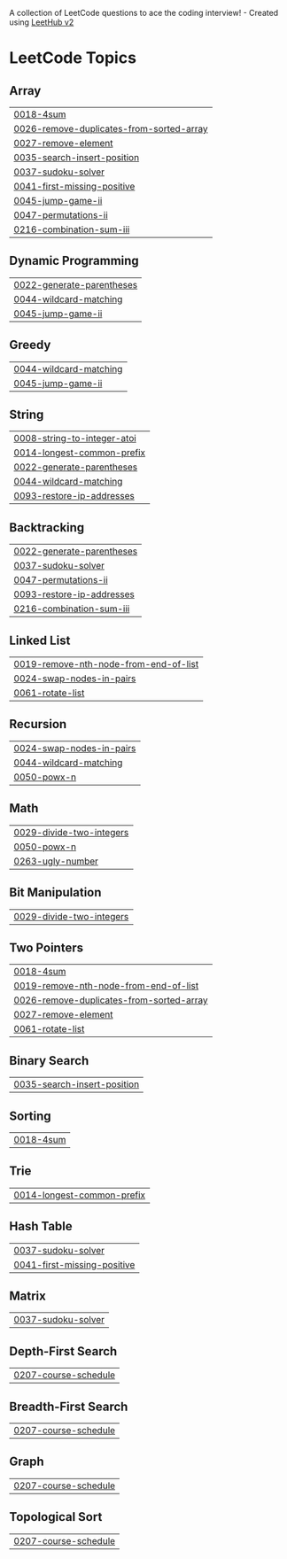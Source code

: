 A collection of LeetCode questions to ace the coding interview! - Created using [LeetHub v2](https://github.com/arunbhardwaj/LeetHub-2.0)
<!---LeetCode Topics Start-->
# LeetCode Topics
## Array
|  |
| ------- |
| [0018-4sum](https://github.com/justlikesh/python_algorithm/tree/master/0018-4sum) |
| [0026-remove-duplicates-from-sorted-array](https://github.com/justlikesh/python_algorithm/tree/master/0026-remove-duplicates-from-sorted-array) |
| [0027-remove-element](https://github.com/justlikesh/python_algorithm/tree/master/0027-remove-element) |
| [0035-search-insert-position](https://github.com/justlikesh/python_algorithm/tree/master/0035-search-insert-position) |
| [0037-sudoku-solver](https://github.com/justlikesh/python_algorithm/tree/master/0037-sudoku-solver) |
| [0041-first-missing-positive](https://github.com/justlikesh/python_algorithm/tree/master/0041-first-missing-positive) |
| [0045-jump-game-ii](https://github.com/justlikesh/python_algorithm/tree/master/0045-jump-game-ii) |
| [0047-permutations-ii](https://github.com/justlikesh/python_algorithm/tree/master/0047-permutations-ii) |
| [0216-combination-sum-iii](https://github.com/justlikesh/python_algorithm/tree/master/0216-combination-sum-iii) |
## Dynamic Programming
|  |
| ------- |
| [0022-generate-parentheses](https://github.com/justlikesh/python_algorithm/tree/master/0022-generate-parentheses) |
| [0044-wildcard-matching](https://github.com/justlikesh/python_algorithm/tree/master/0044-wildcard-matching) |
| [0045-jump-game-ii](https://github.com/justlikesh/python_algorithm/tree/master/0045-jump-game-ii) |
## Greedy
|  |
| ------- |
| [0044-wildcard-matching](https://github.com/justlikesh/python_algorithm/tree/master/0044-wildcard-matching) |
| [0045-jump-game-ii](https://github.com/justlikesh/python_algorithm/tree/master/0045-jump-game-ii) |
## String
|  |
| ------- |
| [0008-string-to-integer-atoi](https://github.com/justlikesh/python_algorithm/tree/master/0008-string-to-integer-atoi) |
| [0014-longest-common-prefix](https://github.com/justlikesh/python_algorithm/tree/master/0014-longest-common-prefix) |
| [0022-generate-parentheses](https://github.com/justlikesh/python_algorithm/tree/master/0022-generate-parentheses) |
| [0044-wildcard-matching](https://github.com/justlikesh/python_algorithm/tree/master/0044-wildcard-matching) |
| [0093-restore-ip-addresses](https://github.com/justlikesh/python_algorithm/tree/master/0093-restore-ip-addresses) |
## Backtracking
|  |
| ------- |
| [0022-generate-parentheses](https://github.com/justlikesh/python_algorithm/tree/master/0022-generate-parentheses) |
| [0037-sudoku-solver](https://github.com/justlikesh/python_algorithm/tree/master/0037-sudoku-solver) |
| [0047-permutations-ii](https://github.com/justlikesh/python_algorithm/tree/master/0047-permutations-ii) |
| [0093-restore-ip-addresses](https://github.com/justlikesh/python_algorithm/tree/master/0093-restore-ip-addresses) |
| [0216-combination-sum-iii](https://github.com/justlikesh/python_algorithm/tree/master/0216-combination-sum-iii) |
## Linked List
|  |
| ------- |
| [0019-remove-nth-node-from-end-of-list](https://github.com/justlikesh/python_algorithm/tree/master/0019-remove-nth-node-from-end-of-list) |
| [0024-swap-nodes-in-pairs](https://github.com/justlikesh/python_algorithm/tree/master/0024-swap-nodes-in-pairs) |
| [0061-rotate-list](https://github.com/justlikesh/python_algorithm/tree/master/0061-rotate-list) |
## Recursion
|  |
| ------- |
| [0024-swap-nodes-in-pairs](https://github.com/justlikesh/python_algorithm/tree/master/0024-swap-nodes-in-pairs) |
| [0044-wildcard-matching](https://github.com/justlikesh/python_algorithm/tree/master/0044-wildcard-matching) |
| [0050-powx-n](https://github.com/justlikesh/python_algorithm/tree/master/0050-powx-n) |
## Math
|  |
| ------- |
| [0029-divide-two-integers](https://github.com/justlikesh/python_algorithm/tree/master/0029-divide-two-integers) |
| [0050-powx-n](https://github.com/justlikesh/python_algorithm/tree/master/0050-powx-n) |
| [0263-ugly-number](https://github.com/justlikesh/python_algorithm/tree/master/0263-ugly-number) |
## Bit Manipulation
|  |
| ------- |
| [0029-divide-two-integers](https://github.com/justlikesh/python_algorithm/tree/master/0029-divide-two-integers) |
## Two Pointers
|  |
| ------- |
| [0018-4sum](https://github.com/justlikesh/python_algorithm/tree/master/0018-4sum) |
| [0019-remove-nth-node-from-end-of-list](https://github.com/justlikesh/python_algorithm/tree/master/0019-remove-nth-node-from-end-of-list) |
| [0026-remove-duplicates-from-sorted-array](https://github.com/justlikesh/python_algorithm/tree/master/0026-remove-duplicates-from-sorted-array) |
| [0027-remove-element](https://github.com/justlikesh/python_algorithm/tree/master/0027-remove-element) |
| [0061-rotate-list](https://github.com/justlikesh/python_algorithm/tree/master/0061-rotate-list) |
## Binary Search
|  |
| ------- |
| [0035-search-insert-position](https://github.com/justlikesh/python_algorithm/tree/master/0035-search-insert-position) |
## Sorting
|  |
| ------- |
| [0018-4sum](https://github.com/justlikesh/python_algorithm/tree/master/0018-4sum) |
## Trie
|  |
| ------- |
| [0014-longest-common-prefix](https://github.com/justlikesh/python_algorithm/tree/master/0014-longest-common-prefix) |
## Hash Table
|  |
| ------- |
| [0037-sudoku-solver](https://github.com/justlikesh/python_algorithm/tree/master/0037-sudoku-solver) |
| [0041-first-missing-positive](https://github.com/justlikesh/python_algorithm/tree/master/0041-first-missing-positive) |
## Matrix
|  |
| ------- |
| [0037-sudoku-solver](https://github.com/justlikesh/python_algorithm/tree/master/0037-sudoku-solver) |
## Depth-First Search
|  |
| ------- |
| [0207-course-schedule](https://github.com/justlikesh/python_algorithm/tree/master/0207-course-schedule) |
## Breadth-First Search
|  |
| ------- |
| [0207-course-schedule](https://github.com/justlikesh/python_algorithm/tree/master/0207-course-schedule) |
## Graph
|  |
| ------- |
| [0207-course-schedule](https://github.com/justlikesh/python_algorithm/tree/master/0207-course-schedule) |
## Topological Sort
|  |
| ------- |
| [0207-course-schedule](https://github.com/justlikesh/python_algorithm/tree/master/0207-course-schedule) |
<!---LeetCode Topics End-->